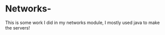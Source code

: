# Networks-

This is some work I did in my networks module, I mostly used java to make the servers!
